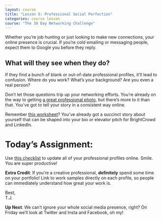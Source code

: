 ```yaml
---
layout: course
title: "Lesson 5: Professional Social Perfection"
categories: course lesson
course: "The 30 Day Networking Challenge"
---
```


Whether you’re job hunting or just looking to make new connections, your online presence is crucial. If you’re cold emailing or messaging people, expect them to Google you before they reply.

## What will they see when they do?

If they find a bunch of blank or out-of-date professional profiles, it’ll lead to confusion. Where do you work? What’s your background? Are you even a real person?  

Don’t let those questions trip up your networking efforts. You’re already on the way to getting [a great professional photo][photo lesson], but there’s more to it than that. You’ve got to tell your story in a consistent way online.

Remember [this worksheet][story worksheet]? You’ve already got a succinct story about yourself that can be shaped into your bio or elevator pitch for BrightCrowd and LinkedIn.

# Today’s Assignment:
Use [this checklist][worksheet] to update all of your professional profiles online. Smile. You are super productive!

**Extra Credit**: If you’re a creative professional, **definitely** spend some time on your portfolio! Link to work samples directly on each profile, so people can immediately understand how great your work is.

Best,\
T.J.

**Up Next**: We can’t ignore your whole social media presence, right? On Friday we’ll look at Twitter and Insta and Facebook, oh my!

<!--  use absolute urls to copy/paste into email bodies -->
[photo lesson]: https://blog.brightcrowd.com/courses/better-job-30-days/lesson-04
[story worksheet]: https://blog.brightcrowd.com/courses/better-job-30-days/lesson-01-worksheet.pdf
[worksheet]: https://blog.brightcrowd.com/courses/better-job-30-days/lesson-05-worksheet.pdf
[profile]: https://brightcrowd.com/profile/me
